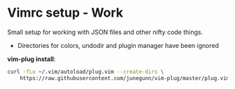 # Vimrc setup - Work

Small setup for working with JSON files and other nifty code things.

- Directories for colors, undodir and plugin manager have been ignored

**vim-plug install**:
```Bash
curl -fLo ~/.vim/autoload/plug.vim --create-dirs \
    https://raw.githubusercontent.com/junegunn/vim-plug/master/plug.vim
```
